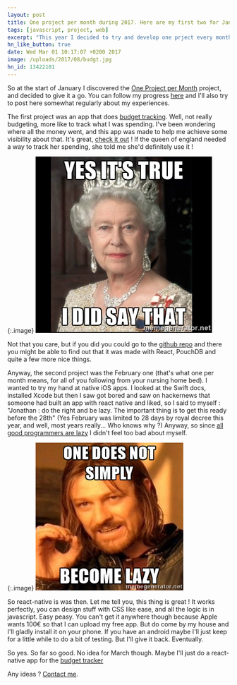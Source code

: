 ```yaml
---
layout: post
title: One project per month during 2017. Here are my first two for January and february
tags: [javascript, project, web]
excerpt: "This year I decided to try and develop one prject every month. Here's how January and February went"
hn_like_button: true
date: Wed Mar 01 10:17:07 +0200 2017
image: /uploads/2017/08/budgt.jpg
hn_id: 13422101
---
```


So at the start of January I discovered the [One Project per Month](https://github.com/1ppm/1ppmLog) project, and decided to give it a go. You can follow my progress [here](https://github.com/1ppm/1ppmLog/blob/master/HallOfFame.md#jfoucher) and I'll also try to post here somewhat regularly about my experiences.

The first project was an app that does [budget tracking](https://budgt.eu). Well, not really budgeting, more like to track what I was spending. I've been wondering where all the money went, and this app was made to help me achieve some visibility about that. It's great, [check it out](https://budgt.eu) ! If the queen of england needed a way to track her spending, she told me she'd definitely use it !

{:.image}
![Queen of England says budgt is the best app to track your spending](/assets/img/posts/queen-says-budgt-is-best-tracking-app.jpeg)

Not that you care, but if you did you could go to the [github repo](https://github.com/jfoucher/budgetTracker) and there you might be able to find out that it was made with React, PouchDB and quite a few more nice things.

Anyway, the second project was the February one (that's what one per month means, for all of you following from your nursing home bed). I wanted to try my hand at native iOS apps. I looked at the Swift docs, installed Xcode but then I saw got bored and saw on hackernews that someone had built an app with react native and liked, so I said to myself : "Jonathan : do the right and be lazy. The important thing is to get this ready before the 28th" (Yes February was limited to 28 days by royal decree this year, and well, most years really... Who knows why ?) Anyway, so since [all good programmers are lazy](http://blogoscoped.com/archive/2005-08-24-n14.html) I didn't feel too bad about myself. 

{:.image}
![One does not simply become lazy](/assets/img/posts/become-lazy.jpeg)

So react-native is was then. Let me tell you, this thing is great ! It works perfectly, you can design stuff with CSS like ease, and all the logic is in javascript. Easy peasy. You can't get it anywhere though because Apple wants 100€ so that I can upload my free app. But do come by my house and I'll gladly install it on your phone. If you have an android maybe I'll just keep for a little while to do a bit of testing. But I'll give it back. Eventually.

So yes. So far so good. No idea for March though. Maybe I'll just do a react-native app for the [budget tracker](https://budgt.eu)

Any ideas ? [Contact me](/contact).
